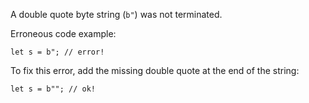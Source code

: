 A double quote byte string (`b"`) was not terminated.

Erroneous code example:

```compile_fail,E0766
let s = b"; // error!
```

To fix this error, add the missing double quote at the end of the string:

```
let s = b""; // ok!
```

